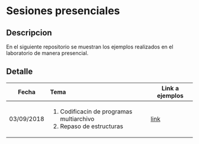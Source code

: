 # Sesiones presenciales

## Descripcion

En el siguiente repositorio se muestran los ejemplos realizados en el laboratorio de manera presencial.

## Detalle

| Fecha        | Tema         | Link a ejemplos |
| ------------- |:-------------| -----|
| 03/09/2018 | <ol><li>Codificacin de programas multiarchivo</li><li>Repaso de estructuras</li></ol>| [link](./03_09_2018) |


